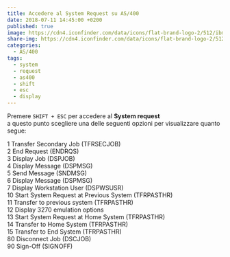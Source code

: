 ```yaml
---
title: Accedere al System Request su AS/400
date: 2018-07-11 14:45:00 +0200
published: true
image: https://cdn4.iconfinder.com/data/icons/flat-brand-logo-2/512/ibm-256.png
share-img: https://cdn4.iconfinder.com/data/icons/flat-brand-logo-2/512/ibm-256.png
categories:
  - AS/400
tags:
  - system
  - request
  - as400
  - shift
  - esc
  - display
---
```

Premere <code>SHIFT + ESC</code> per accedere al **System request**   
a questo punto scegliere una delle seguenti opzioni per visualizzare quanto segue:   

1 	Transfer Secondary Job (TFRSECJOB)   
2 	End Request (ENDRQS)   
3 	Display Job (DSPJOB)   
4 	Display Message (DSPMSG)   
5 	Send Message (SNDMSG)   
6 	Display Message (DSPMSG)   
7 	Display Workstation User (DSPWSUSR)   
10 	Start System Request at Previous System (TFRPASTHR)   
11 	Transfer to previous system (TFRPASTHR)   
12 	Display 3270 emulation options   
13 	Start System Request at Home System (TFRPASTHR)   
14 	Transfer to Home System (TFRPASTHR)   
15 	Transfer to End System (TFRPASTHR)   
80 	Disconnect Job (DSCJOB)   
90 	Sign-Off (SIGNOFF)   
